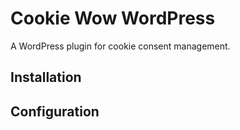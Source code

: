 # Cookie Wow WordPress

A WordPress plugin for cookie consent management.

## Installation

## Configuration
